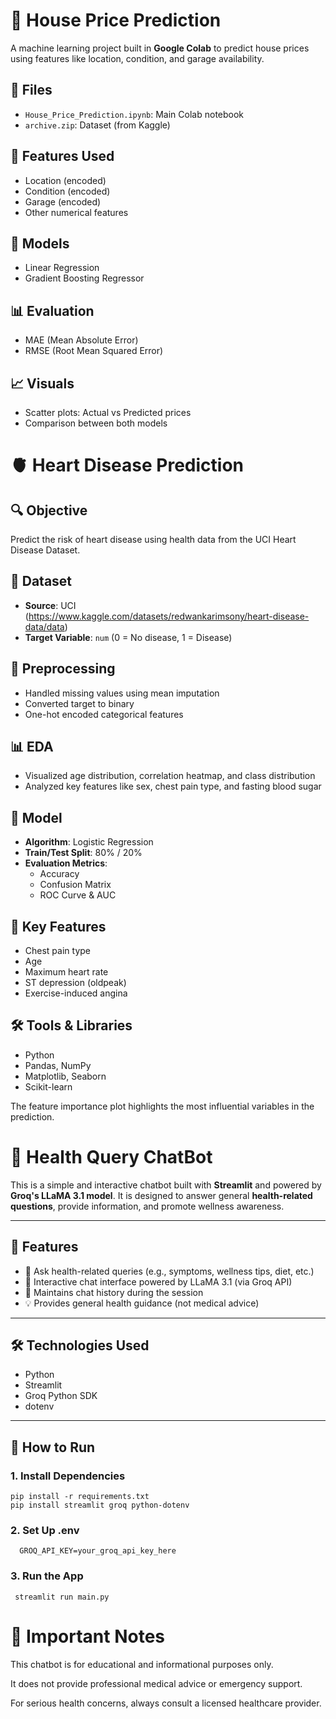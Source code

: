 # 🏡 House Price Prediction

A machine learning project built in **Google Colab** to predict house prices using features like location, condition, and garage availability.

## 📁 Files
- `House_Price_Prediction.ipynb`: Main Colab notebook
- `archive.zip`: Dataset (from Kaggle)

## 📌 Features Used
- Location (encoded)
- Condition (encoded)
- Garage (encoded)
- Other numerical features

## 🧠 Models
- Linear Regression
- Gradient Boosting Regressor

## 📊 Evaluation
- MAE (Mean Absolute Error)
- RMSE (Root Mean Squared Error)

## 📈 Visuals
- Scatter plots: Actual vs Predicted prices
- Comparison between both models



# 🫀 Heart Disease Prediction

## 🔍 Objective
Predict the risk of heart disease using health data from the UCI Heart Disease Dataset.

## 📁 Dataset
- **Source**: UCI (https://www.kaggle.com/datasets/redwankarimsony/heart-disease-data/data)  
- **Target Variable**: `num` (0 = No disease, 1 = Disease)

## 🧹 Preprocessing
- Handled missing values using mean imputation  
- Converted target to binary  
- One-hot encoded categorical features

## 📊 EDA
- Visualized age distribution, correlation heatmap, and class distribution  
- Analyzed key features like sex, chest pain type, and fasting blood sugar

## 🧠 Model
- **Algorithm**: Logistic Regression  
- **Train/Test Split**: 80% / 20%  
- **Evaluation Metrics**:
  - Accuracy
  - Confusion Matrix
  - ROC Curve & AUC

## 🔑 Key Features
- Chest pain type  
- Age  
- Maximum heart rate  
- ST depression (oldpeak)  
- Exercise-induced angina

## 🛠 Tools & Libraries
- Python  
- Pandas, NumPy  
- Matplotlib, Seaborn  
- Scikit-learn

The feature importance plot highlights the most influential variables in the prediction.

# 💊 Health Query ChatBot

This is a simple and interactive chatbot built with **Streamlit** and powered by **Groq's LLaMA 3.1 model**. It is designed to answer general **health-related questions**, provide information, and promote wellness awareness.

---

## 🧠 Features

- 🔬 Ask health-related queries (e.g., symptoms, wellness tips, diet, etc.)
- 🧾 Interactive chat interface powered by LLaMA 3.1 (via Groq API)
- 📜 Maintains chat history during the session
- 💡 Provides general health guidance (not medical advice)

---

## 🛠️ Technologies Used

- Python
- Streamlit
- Groq Python SDK
- dotenv

---

## 🚀 How to Run

### 1. Install Dependencies
    pip install -r requirements.txt
    pip install streamlit groq python-dotenv
### 2. Set Up .env
      GROQ_API_KEY=your_groq_api_key_here
### 3. Run the App
     streamlit run main.py
# 📌 Important Notes

This chatbot is for educational and informational purposes only.

It does not provide professional medical advice or emergency support.

For serious health concerns, always consult a licensed healthcare provider.

  
